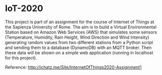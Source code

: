 # IoT-2020
This project is part of an assignment for the course of Internet of Things at the Sapienza University of Rome.  The aim is to build a Virtual Environmental Station based on Amazon Web Services (AWS) that simulates some sensors (Temperature, Humidity, Rain Height, Wind Direction and Wind Intensity) generating random values from two different stations from a Python script and sending them to a database (DynamoDB) with an MQTT broker. Then these data will be shown on a simple web application (running in localhost for this project).

Reference: http://ichatz.me/Site/InternetOfThings2020-Assignment1
